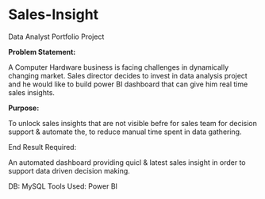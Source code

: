 # Sales-Insight
Data Analyst Portfolio Project


**Problem Statement:**

A Computer Hardware business is facing challenges in dynamically changing market. Sales director decides to invest in data analysis project and he would like to build power BI dashboard that can give him real time sales insights.

**Purpose:**

To unlock sales insights that are not visible befre for sales team for decision support & automate the, to reduce manual time spent in data gathering.


End Result Required:

An automated dashboard providing quicl & latest sales insight in order to support data driven decision making.

DB: MySQL
Tools Used: Power BI

